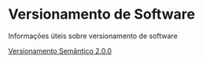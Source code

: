 # Versionamento de Software
Informações úteis sobre versionamento de software


[Versionamento Semântico 2.0.0](https://semver.org/lang/pt-BR/#versionamento-sem%C3%A2ntico-200)
